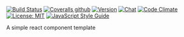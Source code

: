 [![Build Status](https://img.shields.io/travis/foryuki/component-template.svg)](https://travis-ci.org/foryuki/component-template)
[![Coveralls github](https://img.shields.io/coveralls/github/foryuki/component-template.svg)](https://coveralls.io/github/foryuki/component-template)
[![Version](	https://img.shields.io/npm/v/one-react-template.svg)](https://www.npmjs.com/package/one-react-template)
[![Chat](		https://img.shields.io/gitter/room/one-react-org/Lobby.svg)](https://gitter.im/one-react-org/Lobby)
[![Code Climate](https://img.shields.io/codeclimate/github/foryuki/component-template.svg)](https://codeclimate.com/github/foryuki/component-template)
[![License: MIT](https://img.shields.io/badge/License-MIT-brightgreen.svg)](https://opensource.org/licenses/MIT)
[![JavaScript Style Guide](https://img.shields.io/badge/code_style-standard-brightgreen.svg)](https://standardjs.com)

A simple react component template